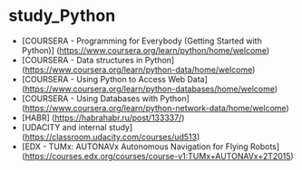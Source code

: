 # study_Python

- [COURSERA - Programming for Everybody (Getting Started with Python)] (https://www.coursera.org/learn/python/home/welcome)
- [COURSERA - Data structures in Python] (https://www.coursera.org/learn/python-data/home/welcome)
- [COURSERA - Using Python to Access Web Data] (https://www.coursera.org/learn/python-databases/home/welcome)
- [COURSERA - Using Databases with Python] (https://www.coursera.org/learn/python-network-data/home/welcome)
- [HABR] (https://habrahabr.ru/post/133337/)
- [UDACITY and internal study] (https://classroom.udacity.com/courses/ud513)
- [EDX - TUMx: AUTONAVx Autonomous Navigation for Flying Robots] (https://courses.edx.org/courses/course-v1:TUMx+AUTONAVx+2T2015)
